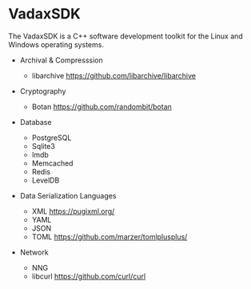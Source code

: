 # VadaxSDK
The VadaxSDK is a C++ software development toolkit for the Linux and Windows operating systems. 

- Archival & Compresssion
  - libarchive https://github.com/libarchive/libarchive

- Cryptography
  - Botan https://github.com/randombit/botan
  
- Database
  - PostgreSQL
  - Sqlite3
  - lmdb
  - Memcached
  - Redis
  - LevelDB

- Data Serialization Languages
  - XML https://pugixml.org/
  - YAML
  - JSON
  - TOML https://github.com/marzer/tomlplusplus/

- Network
  - NNG 
  - libcurl https://github.com/curl/curl


